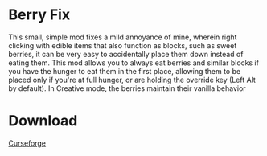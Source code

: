 # Berry Fix
This small, simple mod fixes a mild annoyance of mine, wherein right clicking with edible items that also function as blocks, such as sweet berries, it can be very easy to accidentally place them down instead of eating them. This mod allows you to always eat berries and similar blocks if you have the hunger to eat them in the first place, allowing them to be placed only if you're at full hunger, or are holding the override key (Left Alt by default). In Creative mode, the berries maintain their vanilla behavior

# Download
[Curseforge](https://legacy.curseforge.com/minecraft/mc-mods/berry-fix)
